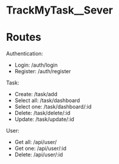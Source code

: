 # TrackMyTask__Sever
# Routes
Authentication:
- Login: /auth/login
- Register: /auth/register

Task:
- Create: /task/add
- Select all: /task/dashboard
- Select one: /task/dashboard/:id
- Delete: /task/delete/:id
- Update: /task/update/:id

User:
- Get all: /api/user/
- Get one: /api/user/:id
- Delete: /api/user/:id